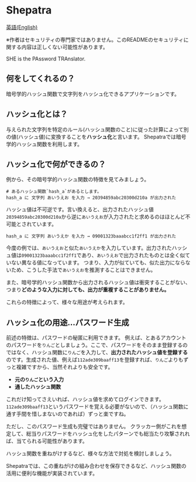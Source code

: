 # Shepatra

[英語(English)](./README.md)

※作者はセキュリティの専門家ではありません。このREADMEのセキュリティに関する内容は正しくない可能性があります。

SHE is the PAssword TRAnslator.

## 何をしてくれるの？

暗号学的ハッシュ関数で文字列をハッシュ化できるアプリケーションです。

## ハッシュ化とは？

与えられた文字列を特定のルール(ハッシュ関数のこと)に従った計算によって別の値(ハッシュ値)に変換することを**ハッシュ化**と言います。
Shepatraでは暗号学的ハッシュ関数を利用します。

## ハッシュ化で何ができるの？

例から、その暗号学的ハッシュ関数の特徴を見てみましょう。

```:
# あるハッシュ関数`hash_a`があるとします。
hash_a に 文字列 あいうえお を入力 → 20394859abc20300d210a が出力された 
```

ハッシュ値は不可逆です。言い換えると、出力されたハッシュ値`20394859abc20300d210a`から逆に`あいうえお`が入力されたと求めるのはほとんど不可能とされています。

```:
hash_a に 文字列 あいうえか を入力 → 09001323baaabcc1f2ff1 が出力された 
```

今度の例では、`あいうえお`と似た`あいうえか`を入力しています。出力されたハッシュ値は`09001323baaabcc1f2ff1`であり、`あいうえお`で出力されたものとは全く似ていない異なる値になっています。
つまり、入力が似ていても、似た出力にならないため、こうした手法で`あいうえお`を推測することはできません。

また、暗号学的ハッシュ関数から出力されるハッシュ値は衝突することがない、つまり**どのような入力に対しても、出力が重複することがありません。**

これらの特徴によって、様々な用途が考えられます。

## ハッシュ化の用途…パスワード生成

前述の特徴は、パスワードの秘匿に利用できます。
例えば、とあるアカウントのパスワードを`りんご`としましょう。ここで、パスワードをそのまま登録するのではなく、ハッシュ関数に`りんご`を入力して、**出力されたハッシュ値を登録する**のです。生成された値、例えば`112ade309baaff13`を登録すれば、`りんご`よりもずっと複雑ですから、当然それよりも安全です。

- **元の`りんご`という入力**
- **通したハッシュ関数**

これだけ知ってさえいれば、ハッシュ値を求めてログインできます。
`112ade309baaff13`というパスワードを覚える必要がないので、（ハッシュ関数に通す手間を惜しまないのであれば）ずっと楽ですね。

ただし、このパスワード生成も完璧ではありません。
クラッカー側がこれを想定して、総当りパスワードをハッシュ化をしたパターンでも総当たり攻撃されれば、当てられる可能性があります。

ハッシュ関数を重ねがけするなど、様々な方法で対処を検討しましょう。

Shepatraでは、この重ねがけの組み合わせを保存できるなど、ハッシュ関数の活用に便利な機能が実装されています。
